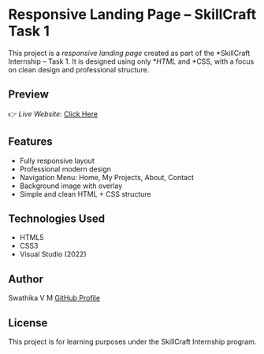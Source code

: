 #  Responsive Landing Page – SkillCraft Task 1
This project is a *responsive landing page* created as part of the *SkillCraft Internship – Task 1. 
It is designed using only **HTML* and *CSS, with a focus on clean design and professional structure. 
##  Preview
👉 *Live Website*: [Click Here](https://swathika0401.github.io/SCT_WD_TASK01/)
##  Features
- Fully responsive layout
- Professional modern design
- Navigation Menu: Home, My Projects, About, Contact
- Background image with overlay
- Simple and clean HTML + CSS structure
##  Technologies Used
- HTML5  
- CSS3  
- Visual Studio (2022)
##  Author
Swathika V M 
 [GitHub Profile](https://github.com/swathika0401)
## License
This project is for learning purposes under the SkillCraft Internship program.

